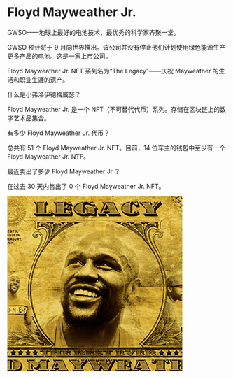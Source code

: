 # Floyd Mayweather Jr.

GWSO——地球上最好的电池技术，最优秀的科学家齐聚一堂。

GWSO 预计将于 9 月向世界推出。该公司并没有停止他们计划使用绿色能源生产更多产品的电池。这是一家上市公司。

Floyd Mayweather Jr. NFT 系列名为“The Legacy”——庆祝 Mayweather 的生活和职业生涯的遗产。

什么是小弗洛伊德梅威瑟？

Floyd Mayweather Jr. 是一个 NFT（不可替代代币）系列。存储在区块链上的数字艺术品集合。

有多少 Floyd Mayweather Jr. 代币？

总共有 51 个 Floyd Mayweather Jr. NFT。目前，14 位车主的钱包中至少有一个 Floyd Mayweather Jr. NTF。

最近卖出了多少 Floyd Mayweather Jr.？

在过去 30 天内售出了 0 个 Floyd Mayweather Jr. NFT。

![nft](01.png)


